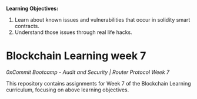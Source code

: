 **Learning Objectives:**
1. Learn about known issues and vulnerabilities that occur in solidity smart contracts.
2. Understand those issues through real life hacks.

# Blockchain Learning week 7
_0xCommit Bootcamp - Audit and Security | Router Protocol Week 7_

This repository contains assignments for Week 7 of the Blockchain Learning curriculum, focusing on above learning objectives.
